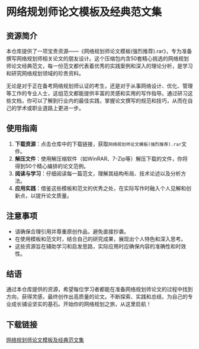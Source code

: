 # 网络规划师论文模板及经典范文集

## 资源简介

本仓库提供了一项宝贵资源——《网络规划师论文模板(强烈推荐).rar》，专为准备撰写网络规划师相关论文的朋友设计。这个压缩包内含50套精心挑选的网络规划师论文经典范文，每一份范文都代表着优秀的实践案例和深入的理论分析，是学习和研究网络规划领域的珍贵资料。

无论是对于正在备考网络规划师认证的考生，还是对于从事网络设计、优化、管理等工作的专业人士，这组范文都能提供丰富的灵感和实用的写作指导。通过研习这些文档，你可以了解到行业内的最佳实践，掌握论文撰写的规范和技巧，从而在自己的学术或职业道路上更进一步。

## 使用指南

1. **下载资源**：点击仓库中的下载链接，获取`网络规划师论文模板(强烈推荐).rar`文件。
2. **解压文件**：使用解压缩软件（如WinRAR、7-Zip等）解压下载的文件，你将得到50个精心编排的论文范例。
3. **阅读与学习**：仔细阅读每一篇范文，理解其结构布局、技术论述以及分析方法。
4. **应用实践**：借鉴这些模板和范文的优秀之处，在实际写作时融入个人见解和创新点，以提升论文质量。

## 注意事项

- 请确保合理引用并尊重原创作品，避免直接抄袭。
- 在使用模板和范文时，结合自己的研究成果，展现出个人特色和深入思考。
- 这些资源旨在辅助学习和启发思路，实际应用时应确保内容的准确性和时效性。

## 结语

通过本仓库提供的资源，希望每位学习者都能在准备网络规划师论文的过程中找到方向，获得灵感，最终创作出高质量的论文。不断探索、实践和总结，为自己的专业成长铺设坚实的基石。开始你的网络规划之旅，从这里启航！

## 下载链接

[网络规划师论文模板及经典范文集](https://pan.quark.cn/s/cc737cbe640e)